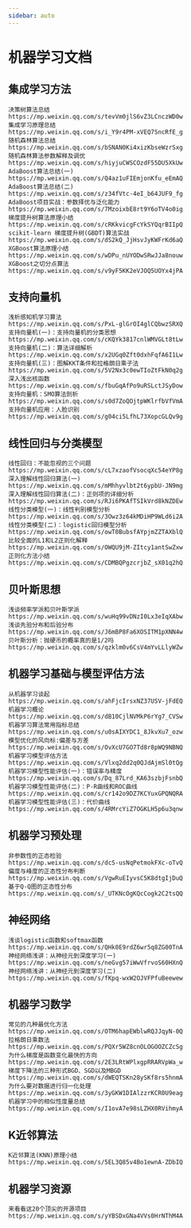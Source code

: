 ```yaml
---
sidebar: auto
---
```


# 机器学习文档

## 集成学习方法

	决策树算法总结
	https://mp.weixin.qq.com/s/tevVm0jlS6vZ3LCnczWD0w
	集成学习原理总结
	https://mp.weixin.qq.com/s/i_Y9r4PM-xVEQ7SncRfE_g
	随机森林算法总结
	https://mp.weixin.qq.com/s/bSNAN0Ki4xizKbseWzrSxg
	随机森林算法参数解释及调优
	https://mp.weixin.qq.com/s/hiyjuCWSCOzdF55DU5XkUw
	AdaBoost算法总结(一)
	https://mp.weixin.qq.com/s/Q4az1uFIEmjonKfu_eEmAQ
	AdaBoost算法总结(二)
	https://mp.weixin.qq.com/s/z34fVtc-4eI_b64JUF9_fg
	AdaBoost项目实战：参数择优与泛化能力
	https://mp.weixin.qq.com/s/7MzoixbE8rt9Y6oTV4o0ig
	梯度提升树算法原理小结
	https://mp.weixin.qq.com/s/cRKkvicgFcYkSYQqrBIIpQ
	scikit-learn 梯度提升树(GBDT)算法实战
	https://mp.weixin.qq.com/s/dS2kQ_JjHsvJyKWFrKd6aQ
	XGBoost算法原理小结
	https://mp.weixin.qq.com/s/wDPu_nUYODwSRwJJa8nouw
	XGBoost之切分点算法
	https://mp.weixin.qq.com/s/v9yF5KK2eVJOQ5UOYx4jPA

## 支持向量机

	浅析感知机学习算法
	https://mp.weixin.qq.com/s/PxL-glGrOI4glCQbwzSRXQ
	支持向量机(一)：支持向量机的分类思想
	https://mp.weixin.qq.com/s/cKQYk3817cnlWMVGLt8tLw
	支持向量机(二)：算法详细解析
	https://mp.weixin.qq.com/s/x2UGq0Zft0dxhFqfA6I1Lw
	支持向量机(三)：图解KKT条件和拉格朗日乘子法
	https://mp.weixin.qq.com/s/5V2Nx3c0ewTIoZtFkN0q2g
	深入浅出核函数
	https://mp.weixin.qq.com/s/fbuGqAfPo9uRSLctJSyDow
	支持向量机：SMO算法剖析
	https://mp.weixin.qq.com/s/s0d7ZoQOjtpWKlrfbVfVmA
	支持向量机应用：人脸识别
	https://mp.weixin.qq.com/s/g04ci5LfhL73XopcGLQv9g

## 线性回归与分类模型

	线性回归：不能忽视的三个问题
	https://mp.weixin.qq.com/s/cL7xzaofVsocqXc54eYP8g
	深入理解线性回归算法(一)
	https://mp.weixin.qq.com/s/mMhhyvlbt2t6ypbU-JN9mg
	深入理解线性回归算法(二)：正则项的详细分析
	https://mp.weixin.qq.com/s/RJi6PKAfTSIkVrd8kNZDEw
	线性分类模型(一)：线性判别模型分析
	https://mp.weixin.qq.com/s/3Owz3z64kMDiHP9WLd6i2A
	线性分类模型(二)：logistic回归模型分析
	https://mp.weixin.qq.com/s/owT0BubsfAYpjmZZTAXblQ
	比较全面的L1和L2正则化解释
	https://mp.weixin.qq.com/s/OWQU9jM-ZItcy1antSwZxw
	正则化方法小结
	https://mp.weixin.qq.com/s/CDMBQPgzcrjbZ_sX01q2hQ

## 贝叶斯思想

	浅谈频率学派和贝叶斯学派
	https://mp.weixin.qq.com/s/wuHq99vDNzI0Lx3eIqXAbw
	浅谈先验分布和后验分布
	https://mp.weixin.qq.com/s/J6mBP8Fa6XOSITM1pXNN4w
	贝叶斯分析：抛硬币的概率真的是1/2吗
	https://mp.weixin.qq.com/s/qzklm0v6CsV4mYvLLlyWZw

## 机器学习基础与模型评估方法

	从机器学习谈起
	https://mp.weixin.qq.com/s/ahFjcIrsxNZ37USV-jFdEQ
	机器学习概论
	https://mp.weixin.qq.com/s/dB10CjlNVMkP6rYg7_CVSw
	机器学习算法常用指标总结
	https://mp.weixin.qq.com/s/u0sAIXYDC1_8JkvXu7_ozw
	模型优化的风向标:偏差与方差
	https://mp.weixin.qq.com/s/OvXcU7GO7Td8r8pWQ9NBNQ
	机器学习模型评估方法
	https://mp.weixin.qq.com/s/Vlxq2dd2q0QJdAjmSl0tQg
	机器学习模型性能评估(一)：错误率与精度
	https://mp.weixin.qq.com/s/Dq_87Lrd_KA63szbjFsnbQ
	机器学习模型性能评估(二)：P-R曲线和ROC曲线
	https://mp.weixin.qq.com/s/cr142o9DZ7KCYuxGPQNQRA
	机器学习模型性能评估(三)：代价曲线
	https://mp.weixin.qq.com/s/4RMrcYiZ7OGKLH5p6u3qnw

## 机器学习预处理

	非参数性的正态检验
	https://mp.weixin.qq.com/s/dcS-usNqPetmokFXc-oTvQ
	偏度与峰度的正态性分布判断
	https://mp.weixin.qq.com/s/VgwRuEIyvsC5K8dtgIjDuQ
	基于Q-Q图的正态性分布
	https://mp.weixin.qq.com/s/_UTKNcOgKQcCogk2C2tsQQ

## 神经网络

	浅谈logistic函数和softmax函数
	https://mp.weixin.qq.com/s/QHk0E9rdZ6wr5q8ZG00TnA
	神经网络浅讲：从神经元到深度学习(一)
	https://mp.weixin.qq.com/s/neGvg57iWwVfrvoS60HXnQ
	神经网络浅讲：从神经元到深度学习(二)
	https://mp.weixin.qq.com/s/fKpq-wxW2OJVFPfuBeewew

## 机器学习数学

	常见的几种最优化方法
	https://mp.weixin.qq.com/s/OTM6hapEWblwRQJJqyN-0Q
	拉格朗日乘数法
	https://mp.weixin.qq.com/s/PQXr5WZ8cnOLOGOOZCZcSg
	为什么梯度是函数变化最快的方向
	https://mp.weixin.qq.com/s/2E3LRtWPlxgpRRARVpWa_w
	梯度下降法的三种形式BGD、SGD以及MBGD
	https://mp.weixin.qq.com/s/dWEQTSKn28ySKf8rs5hnmA
	为什么要对数据进行归一化处理
	https://mp.weixin.qq.com/s/3yGKW1DIAlzzrKCR0U9eag
	机器学习中的相似性度量总结
	https://mp.weixin.qq.com/s/I1ovA7e98sLZHX0RVihmyA

## K近邻算法

	K近邻算法(KNN)原理小结
	https://mp.weixin.qq.com/s/5EL3Q85v4Bo1ewnA-ZDbIQ

## 机器学习资源

	来看看这20个顶尖的开源项目
	https://mp.weixin.qq.com/s/yYBSDxGNa4VVs0HrNThM4A
